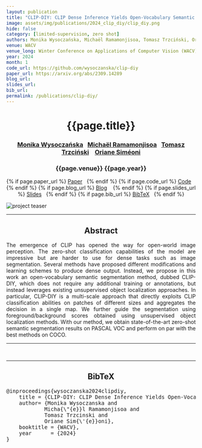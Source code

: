 ```yaml
---
layout: publication
title: "CLIP-DIY: CLIP Dense Inference Yields Open-Vocabulary Semantic Segmentation For-Free"
image: assets/img/publications/2024_clip_diy/clip_diy.png
hide: false
category: [limited-supervision, zero shot]
authors: Monika Wysoczańska, Michaël Ramamonjisoa, Tomasz Trzciński, Oriane Siméoni
venue: WACV
venue_long: Winter Conference on Applications of Computer Vision (WACV)
year: 2024
month: 1
code_url: https://github.com/wysoczanska/clip-diy
paper_url: https://arxiv.org/abs/2309.14289
blog_url: 
slides_url: 
bib_url: 
permalink: /publications/clip-diy/
---
```


<h1 align="center"> {{page.title}} </h1>
<!-- Simple call of authors -->
<!-- <h3 align="center"> {{page.authors}} </h3> -->
<!-- Alternatively you can add links to author pages -->
<h3 align="center"> <a href="https://wysoczanska.github.io/">Monika Wysoczańska</a> &nbsp;&nbsp;<a href="https://michaelramamonjisoa.github.io/">Michaël Ramamonjisoa</a> &nbsp;&nbsp;<a href="https://scholar.google.com/citations?hl=en&user=bJMRBFoAAAAJ">Tomasz Trzciński</a> &nbsp;&nbsp; <a href="https://osimeoni.github.io/">Oriane Siméoni</a> </h3>


<h3 align="center"> {{page.venue}} {{page.year}} </h3>

<div align="center">
  <p>
    {% if page.paper_url %}
    <a href="{{ page.paper_url }}"><i class="far fa-file-pdf"></i> Paper</a>&nbsp;&nbsp;
    {% endif %}
    {% if page.code_url %}
    <a href="{{ page.code_url }}"><i class="fab fa-github"></i> Code</a> &nbsp;&nbsp;
    {% endif %}
    {% if page.blog_url %}
    <a href="{{ page.blog_url }}"><i class="fab fa-blogger"></i> Blog</a> &nbsp;&nbsp;
    {% endif %}
    {% if page.slides_url %}
    <a href="{{ page.slides_url }}"><i class="far fa-file-pdf"></i> Slides</a>&nbsp;&nbsp;
    {% endif %}
    {% if page.bib_url %}
    <a href="{{ page.bib_url}}"><i class="far fa-file-alt"></i> BibTeX</a>&nbsp;&nbsp;
    {% endif %}
  </p>
</div>

<div class="publication-teaser">
    <img src="../../{{ page.image }}" alt="project teaser"/>
</div>


<hr>

<h2  align="center"> Abstract</h2>

<p align="justify">The emergence of CLIP has opened the way for open-world image perception. The zero-shot classification capabilities of the model are impressive but are harder to use for dense tasks such as image segmentation. Several methods have proposed different modifications and learning schemes to produce dense output. Instead, we propose in this work an open-vocabulary semantic segmentation method, dubbed CLIP-DIY, which does not require any additional training or annotations, but instead leverages existing unsupervised object localization approaches. In particular, CLIP-DIY is a multi-scale approach that directly exploits CLIP classification abilities on patches of different sizes and aggregates the decision in a single map. We further guide the segmentation using foreground/background scores obtained using unsupervised object localization methods. With our method, we obtain state-of-the-art zero-shot semantic segmentation results on PASCAL VOC and perform on par with the best methods on COCO.</p>


<hr>

<br>
<hr>

<h2  align="center">BibTeX</h2>
<left>
  <pre class="bibtex-box">
@inproceedings{wysoczanska2024clipdiy,
    title = {CLIP-DIY: CLIP Dense Inference Yields Open-Vocabulary Semantic Segmentation For-Free},
    author= {Monika Wysoczanska and
            Micha{\"{e}}l Ramamonjisoa and
            Tomasz Trzcinski and
            Oriane Sim{\'{e}}oni},
    booktitle = {WACV},
    year      = {2024}
}
  </pre>
</left>

<br>
